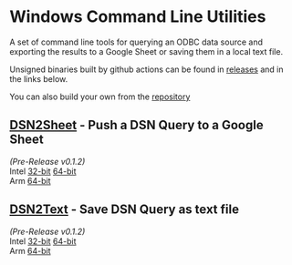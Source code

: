 # Windows Command Line Utilities

A set of command line tools for querying an ODBC data source and exporting the results to a Google Sheet or saving them in a local text file.

Unsigned binaries built by github actions can be found in [releases](https://github.com/coop-blake/DSN2Sheet/releases/tag/v0.1.2) and in the links below.

You can also build your own from the [repository](https://github.com/coop-blake/DSN2Sheet)

## [DSN2Sheet](dsn2Sheet.html) - Push a DSN Query to a Google Sheet

_(Pre-Release v0.1.2)_  
Intel [32-bit](https://github.com/coop-blake/DSN2Sheet/releases/download/v0.1.2/DSN2Sheet-dev-i686.exe) [64-bit](https://github.com/coop-blake/DSN2Sheet/releases/download/v0.1.2/DSN2Sheet-dev-x86_64.exe)  
Arm [64-bit](https://github.com/coop-blake/DSN2Sheet/releases/download/v0.1.2/DSN2Sheet-dev-aarch64.exe)

## [DSN2Text](dsn2Text.html) - Save DSN Query as text file

_(Pre-Release v0.1.2)_  
Intel [32-bit](https://github.com/coop-blake/DSN2Sheet/releases/download/v0.1.2/DSN2Text-dev-i686.exe) [64-bit](https://github.com/coop-blake/DSN2Sheet/releases/download/v0.1.2/DSN2Text-dev-x86_64.exe)  
Arm [64-bit](https://github.com/coop-blake/DSN2Sheet/releases/download/v0.1.2/DSN2Text-dev-aarch64.exe)
